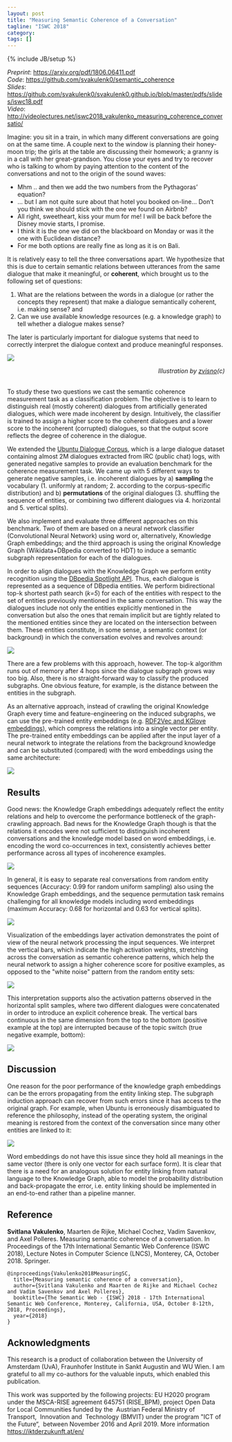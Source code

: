 ```yaml
---
layout: post
title: "Measuring Semantic Coherence of a Conversation"
tagline: "ISWC 2018"
category: 
tags: []
---
```

{% include JB/setup %}


*Preprint*: <https://arxiv.org/pdf/1806.06411.pdf> <br>
*Code*: <https://github.com/svakulenk0/semantic_coherence> <br>
*Slides*: <https://github.com/svakulenk0/svakulenk0.github.io/blob/master/pdfs/slides/iswc18.pdf> <br>
*Video*: <http://videolectures.net/iswc2018_vakulenko_measuring_coherence_conversatio/> <br>


Imagine: you sit in a train, in which many different conversations are going on at the same time. A couple next to the window is planning their honey-moon trip; the girls at the table are discussing their homework; a granny is in a call with her great-grandson. You close your eyes and try to recover who is talking to whom by paying attention to the content of the conversations and not to the origin of the sound waves:

- Mhm .. and then we add the two numbers from the Pythagoras’ equation?
- … but I am not quite sure about that hotel you booked on-line… Don’t you think we should stick with the one we found on Airbnb?
- All right, sweetheart, kiss your mum for me! I will be back before the Disney movie starts, I promise.
- I think it is the one we did on the blackboard on Monday or was it the one with Euclidean distance?
- For me both options are really fine as long as it is on Bali.

It is relatively easy to tell the three conversations apart. We hypothesize that this is due to certain semantic relations between utterances from the same dialogue that make it meaningful, or <b>coherent</b>, which brought us to the following set of questions:

1. What are the relations between the words in a dialogue (or rather the concepts they represent) that make a dialogue semantically coherent, i.e. making sense? and
2. Can we use available knowledge resources (e.g. a knowledge graph) to tell whether a dialogue makes sense?

The later is particularly important for dialogue systems that need to correctly interpret the dialogue context and produce meaningful responses.


![](/assets/iswc18.png)
<div style="text-align: right"> <i>Illustration by <a href="https://twitter.com/zvisno" target="_blank">zvisno</a>(c)</i> </div>
<br>

To study these two questions we cast the semantic coherence measurement task as a classification problem. The objective is to learn to distinguish real (mostly coherent) dialogues from artificially generated dialogues, which were made incoherent by design. Intuitively, the classifier is trained to assign a higher score to the coherent dialogues and a lower score to the incoherent (corrupted) dialogues, so that the output score reflects the degree of coherence in the dialogue.

We extended the [Ubuntu Dialogue Corpus](https://github.com/rkadlec/ubuntu-ranking-dataset-creator), which is a large dialogue dataset containing almost 2M dialogues extracted from IRC (public chat) logs, with generated negative samples to provide an evaluation benchmark for the coherence measurement task. We came up with 5 different ways to generate negative samples, i.e. incoherent dialogues by a) <b>sampling</b> the vocabulary (1. uniformly at random; 2. according to the corpus-specific distribution) and b) <b>permutations</b> of the original dialogues (3. shuffling the sequence of entities, or combining two different dialogues via 4. horizontal and 5. vertical splits).

We also implement and evaluate three different approaches on this benchmark.
Two of them are based on a neural network classifier (Convolutional Neural Network) using word or, alternatively, Knowledge Graph embeddings; and the third approach is using the original Knowledge Graph (Wikidata+DBpedia converted to HDT) to induce a semantic subgraph representation for each of the dialogues.

In order to align dialogues with the Knowledge Graph we perform entity recognition using the [DBpedia Spotlight API](https://www.dbpedia-spotlight.org/demo/).
Thus, each dialogue is represented as a sequence of DBpedia entities.
We perform bidirectional top-k shortest path search (<i>k=5</i>) for each of the entities with respect to the set of entities previously mentioned in the same conversation.
This way the dialogues include not only the entities explicitly mentioned in the conversation but also the ones that remain implicit but are tightly related to the mentioned entities since they are located on the intersection between them. These entities constitute, in some sense, a semantic context (or background) in which the conversation evolves and revolves around:

![](/assets/iswc18/dialogue_graph.png)
<br>

There are a few problems with this approach, however. The top-k algorithm runs out of memory after 4 hops since the dialogue subgraph grows way too big. Also, there is no straight-forward way to classify the produced subgraphs. One obvious feature, for example, is the distance between the entities in the subgraph.

As an alternative approach, instead of crawling the original Knowledge Graph every time and feature-engineering on the induced subgraphs, we can use the pre-trained entity embeddings (e.g. [RDF2Vec and KGlove embeddings](https://datalab.rwth-aachen.de/embedding/)), which compress the relations into a single vector per entity. The pre-trained entity embeddings can be applied after the input layer of a neural network to integrate the relations from the background knowledge and can be substituted (compared) with the word embeddings using the same architecture:

![](/assets/iswc18/coherence_cnn.png)
<br>


## Results

Good news: the Knowledge Graph embeddings adequately reflect the entity relations and help to overcome the performance bottleneck of the graph-crawling approach. Bad news for the Knowledge Graph though is that the relations it encodes were not sufficient to distinguish incoherent conversations and the knowledge model based on word embeddings, i.e. encoding the word co-occurrences in text, consistently achieves better performance across all types of incoherence examples.


![](/assets/iswc18/results.png)
<br>

In general, it is easy to separate real conversations from random entity sequences (Accuracy: 0.99 for random uniform sampling) also using the Knowledge Graph embeddings, and the sequence permutation task remains challenging for all knowledge models including word embeddings (maximum Accuracy: 0.68 for horizontal and 0.63 for vertical splits).


![](/assets/iswc18/table.png)
<br>

Visualization of the embeddings layer activation demonstrates the point of view of the neural network processing the input sequences. We interpret the vertical bars, which indicate the high activation weights, stretching across the conversation as semantic coherence patterns, which help the neural network to assign a higher coherence score for positive examples, as opposed to the "white noise" pattern from the random entity sets:

![](/assets/iswc18/coherence_patterns.png)
<br>

This interpretation supports also the activation patterns observed in the horizontal split samples, where two different dialogues were concatenated in order to introduce an explicit coherence break.
The vertical bars continuous in the same dimension from the top to the bottom (positive example at the top) are interrupted because of the topic switch (true negative example, bottom):

![](/assets/iswc18/horizontal_split.gif)
<br>


## Discussion

One reason for the poor performance of the knowledge graph embeddings can be the errors propagating from the entity linking step. The subgraph induction approach can recover from such errors since it has access to the original graph. For example, when Ubuntu is erroneously disambiguated to reference the philosophy, instead of the operating system, the original meaning is restored from the context of the conversation since many other entities are linked to it:

![](/assets/iswc18/entities.png)
<br>

Word embeddings do not have this issue since they hold all meanings in the same vector (there is only one vector for each surface form). It is clear that there is a need for an analogous solution for entity linking from natural language to the Knowledge Graph, able to model the probability distribution and back-propagate the error, i.e. entity linking should be implemented in an end-to-end rather than a pipeline manner.


## Reference

<b>Svitlana Vakulenko</b>, Maarten de Rijke, Michael Cochez, Vadim Savenkov, and Axel Polleres. Measuring semantic coherence of a conversation. In Proceedings of the 17th International Semantic Web Conference (ISWC 2018), Lecture Notes in Computer Science (LNCS), Monterey, CA, October 2018. Springer.

```
@inproceedings{Vakulenko2018MeasuringSC,
  title={Measuring semantic coherence of a conversation},
  author={Svitlana Vakulenko and Maarten de Rijke and Michael Cochez and Vadim Savenkov and Axel Polleres},
  booktitle={The Semantic Web - {ISWC} 2018 - 17th International Semantic Web Conference, Monterey, California, USA, October 8-12th, 2018, Proceedings},
  year={2018}
}
```


## Acknowledgments

This research is a product of collaboration between the University of Amsterdam (UvA), Fraunhofer Institute in Sankt Augustin and WU Wien. I am grateful to all my co-authors for the valuable inputs, which enabled this publication.

This work was supported by the following projects: EU H2020 program under the MSCA-RISE agreement 645751 (RISE_BPM), project Open Data for Local Communities funded by the  Austrian Federal Ministry of Transport,  Innovation and  Technology (BMVIT) under the program "ICT of the Future“,  between November 2016 and April 2019. More information <https://iktderzukunft.at/en/>
